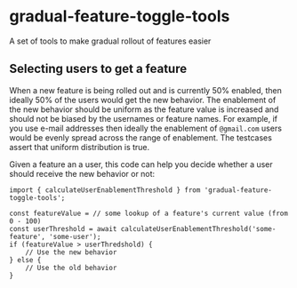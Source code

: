 gradual-feature-toggle-tools
============================

A set of tools to make gradual rollout of features easier

Selecting users to get a feature
--------------------------------

When a new feature is being rolled out and is currently 50% enabled, then
ideally 50% of the users would get the new behavior. The enablement of the new
behavior should be uniform as the feature value is increased and should not be
biased by the usernames or feature names. For example, if you use e-mail
addresses then ideally the enablement of `@gmail.com` users would be evenly
spread across the range of enablement. The testcases assert that uniform
distribution is true.

Given a feature an a user, this code can help you decide whether a user should
receive the new behavior or not:

```
import { calculateUserEnablementThreshold } from 'gradual-feature-toggle-tools';

const featureValue = // some lookup of a feature's current value (from 0 - 100)
const userThreshold = await calculateUserEnablementThreshold('some-feature', 'some-user');
if (featureValue > userThredshold) {
    // Use the new behavior
} else {
    // Use the old behavior
}
```

